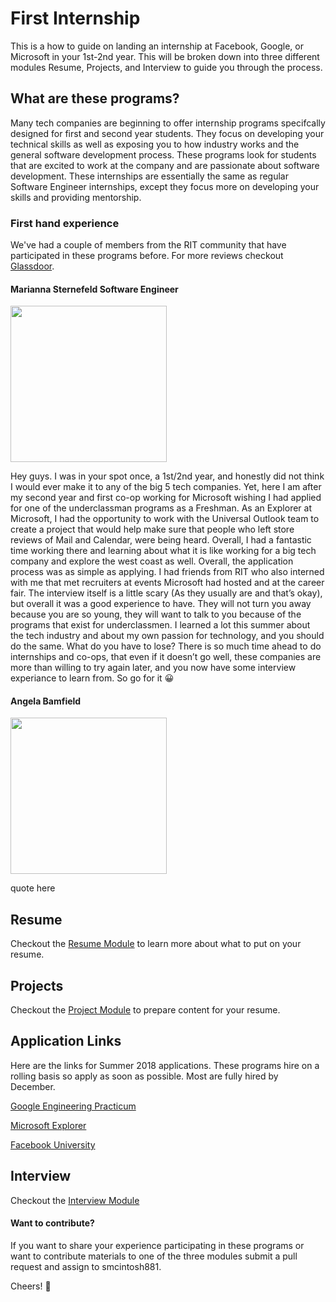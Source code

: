 # First Internship
This is a how to guide on landing an internship at Facebook, Google, or Microsoft in your 1st-2nd year.
This will be broken down into three different modules Resume, Projects, and Interview to guide you through the process. 

## What are these programs?
Many tech companies are beginning to offer internship programs specifcally designed for first and second year students. They focus on developing your technical skills as well as exposing you to how industry works and the general software development process. These programs look for students that are excited to work at the company and are passionate about software development. These internships are essentially the same as regular Software Engineer internships, except they focus more on developing your skills and providing mentorship. 

### First hand experience
We've had a couple of members from the RIT community that have participated in these programs before. For more reviews checkout [Glassdoor](https://www.glassdoor.com/Reviews/Microsoft-Seattle-Reviews-EI_IE1651.0,9_IL.10,17_IM781.htm?filter.defaultEmploymentStatuses=false&filter.defaultLocation=false&filter.employmentStatus=INTERN). 

#### Marianna Sternefeld Software Engineer
<img src="https://scontent-lax3-1.xx.fbcdn.net/v/t31.0-8/20424239_10207433958806678_2899760131006749810_o.jpg?oh=2f7a3ba53b7784e77db54650e42a724e&oe=5A5B3A23" width="250"> 

Hey guys. I was in your spot once, a 1st/2nd year, and honestly did not think I would ever make it to any of the big 5 tech companies. Yet, here I am after my second year and first co-op working for Microsoft wishing I had applied for one of the underclassman programs as a Freshman. As an Explorer at Microsoft, I had the opportunity to work with the Universal Outlook team to create a project that would help make sure that people who left store reviews of Mail and Calendar, were being heard. Overall, I had a fantastic time working there and learning about what it is like working for a big tech company and explore the west coast as well. Overall, the application process was as simple as applying. I had friends from RIT who also interned with me that met recruiters at events Microsoft had hosted and at the career fair. The interview itself is a little scary (As they usually are and that’s okay), but overall it was a good experience to have. They will not turn you away because you are so young, they will want to talk to you because of the programs that exist for underclassmen. I learned a lot this summer about the tech industry and about my own passion for technology, and you should do the same. What do you have to lose? There is so much time ahead to do internships and co-ops, that even if it doesn’t go well, these companies are more than willing to try again later, and you now have some interview experiance to learn from. So go for it :grinning:

#### Angela Bamfield 
<img src="https://scontent-lax3-1.xx.fbcdn.net/v/t1.0-9/20294582_1509849049077555_3227065820738872812_n.jpg?oh=0fbb30b130fb8f2d8da4310eb51f14ee&oe=5A1C20FB" width="250"> 

quote here

#### 

## Resume
Checkout the [Resume Module]() to learn more about what to put on your resume.

## Projects
Checkout the [Project Module]() to prepare content for your resume. 

## Application Links
Here are the links for Summer 2018 applications. These programs hire on a rolling basis so apply as soon as possible. Most are fully hired by December. 

[Google Engineering Practicum](https://careers.google.com/jobs#!t=jo&jid=/google/engineering-practicum-intern-summer-2018-1600-amphitheatre-pkwy-mountain-view-ca-2785420182&)

[Microsoft Explorer](https://careers.microsoft.com/students/explore)

[Facebook University](https://www.facebook.com/careers/university/fbueng)

## Interview
Checkout the [Interview Module](https://github.com/smcintosh881/first-internship/blob/master/INTERVIEW.md)



#### Want to contribute?
If you want to share your experience participating in these programs or want to contribute materials to one of the three modules submit a pull request and assign to smcintosh881. 

Cheers! :beers:
